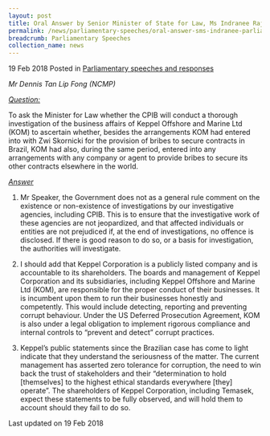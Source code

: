 ```yaml
---
layout: post
title: Oral Answer by Senior Minister of State for Law, Ms Indranee Rajah S.C., to Parliamentary Question on Investigation of Keppel Offshore and Marine Ltd (KOM)
permalink: /news/parliamentary-speeches/oral-answer-sms-indranee-parliamentary-question-KOM-investigation
breadcrumb: Parliamentary Speeches
collection_name: news
---
```


19 Feb 2018 Posted in [Parliamentary speeches and responses](/news/parliamentary-speeches)

*Mr Dennis Tan Lip Fong (NCMP)*

*<u>Question:</u>*

To ask the Minister for Law whether the CPIB will conduct a thorough investigation of the business affairs of Keppel Offshore and Marine Ltd (KOM) to ascertain whether, besides the arrangements KOM had entered into with Zwi Skornicki for the provision of bribes to secure contracts in Brazil, KOM had also, during the same period, entered into any arrangements with any company or agent to provide bribes to secure its other contracts elsewhere in the world.

*<u>Answer</u>*

1. Mr Speaker, the Government does not as a general rule comment on the existence or non-existence of investigations by our investigative agencies, including CPIB. This is to ensure that the investigative work of these agencies are not jeopardized, and that affected individuals or entities are not prejudiced if, at the end of investigations, no offence is disclosed. If there is good reason to do so, or a basis for investigation, the authorities will investigate.

 

2. I should add that Keppel Corporation is a publicly listed company and is accountable to its shareholders. The boards and management of Keppel Corporation and its subsidiaries, including Keppel Offshore and Marine Ltd (KOM), are responsible for the proper conduct of their businesses. It is incumbent upon them to run their businesses honestly and competently. This would include detecting, reporting and preventing corrupt behaviour. Under the US Deferred Prosecution Agreement, KOM is also under a legal obligation to implement rigorous compliance and internal controls to “prevent and detect” corrupt practices.

 

3. Keppel’s public statements since the Brazilian case has come to light indicate that they understand the seriousness of the matter. The current management has asserted zero tolerance for corruption, the need to win back the trust of stakeholders and their “determination to hold [themselves] to the highest ethical standards everywhere [they] operate”. The shareholders of Keppel Corporation, including Temasek, expect these statements to be fully observed, and will hold them to account should they fail to do so.

<p class="right-side-updated">Last updated on 19 Feb 2018</p>
